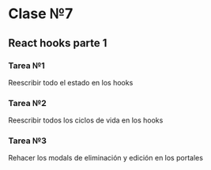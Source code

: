 # Clase №7

## React hooks parte 1

### Tarea №1 

Reescribir todo el estado en los hooks


### Tarea №2 

Reescribir todos los ciclos de vida en los hooks

### Tarea №3

Rehacer los modals de eliminación y edición en los portales
